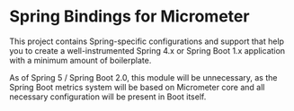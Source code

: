 # Spring Bindings for Micrometer

This project contains Spring-specific configurations and support that help
you to create a well-instrumented Spring 4.x or Spring Boot 1.x application with a
minimum amount of boilerplate.

As of Spring 5 / Spring Boot 2.0, this module will be unnecessary, as the Spring Boot 
metrics system will be based on Micrometer core and all necessary configuration
will be present in Boot itself.
